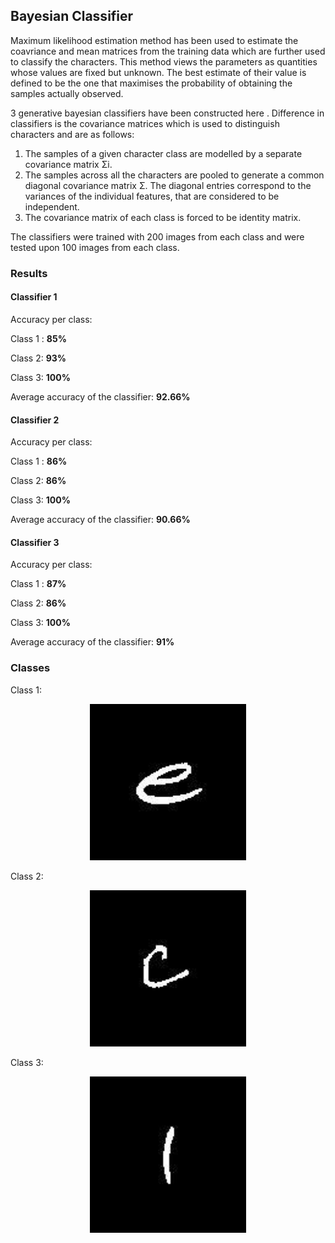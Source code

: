 ## Bayesian Classifier
Maximum likelihood estimation method has been used to estimate the coavriance and mean matrices from the training data which are further used to classify the characters. This method views the parameters as quantities whose values are fixed but unknown. The best estimate of their value is defined to be the one that maximises the probability of obtaining the samples actually observed.

3 generative bayesian classifiers have been constructed here . Difference in classifiers is the covariance matrices which is used to distinguish characters and are as follows:

1. The samples of a given character class are modelled by a separate covariance matrix Σi.
2. The samples across all the characters are pooled to generate a common diagonal covariance matrix Σ. The diagonal entries correspond to the variances of the individual features, that are considered to be independent.
3. The covariance matrix of each class is forced to be identity matrix.

The classifiers were trained with 200 images from each class and were tested upon 100 images from each class.

### Results
#### Classifier 1
Accuracy per class:

Class 1 : **85%**

Class 2: **93%**

Class 3: **100%**

Average accuracy of the classifier: **92.66%**

#### Classifier 2
Accuracy per class:

Class 1 : **86%**

Class 2: **86%**

Class 3: **100%**

Average accuracy of the classifier: **90.66%**

#### Classifier 3
Accuracy per class:

Class 1 : **87%**

Class 2: **86%**

Class 3: **100%**

Average accuracy of the classifier: **91%**

### Classes
Class 1:
<p align="center">
  <img src="test_characters/class_1/201.jpg" width="250"/>
</p>

Class 2:
<p align="center">
  <img src="test_characters/class_2/201.jpg" width="250"/>
</p>

Class 3:
<p align="center">
  <img src="test_characters/class_3/201.jpg" width="250"/>
</p>
